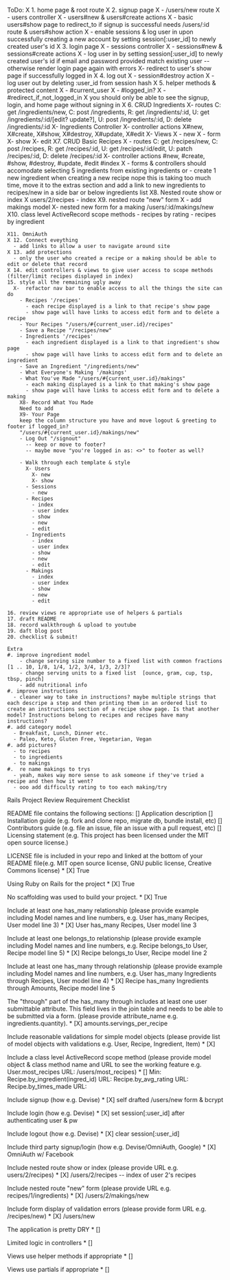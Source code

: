 ToDo:
  X 1. home page & root route
  X 2. signup page 
    X - /users/new route
    X - users controller
    X - users#new & users#create actions
    X - basic users#show page to redirect_to if signup is successful
        needs /users/:id route & users#show action
    X - enable sessions & log user in upon successfully creating a new account by setting session[:user_id] to newly created user's id
  X 3. login page
    X - sessions controller
    X - sessions#new & sessions#create actions
    X - log user in by setting session[:user_id] to newly created user's id if email and password provided match existing user -- otherwise render login page again with errors
    X- redirect to user's show page if successfully logged in
  X 4. log out 
    X - session#destroy action
    X - log user out by deleting :user_id from session hash
  X 5. helper methods & protected content
    X - #current_user
    X - #logged_in?
    X - #redirect_if_not_logged_in
       X you should only be able to see the signup, login, and home page without signing in
  X 6. CRUD Ingredients
      X- routes
        C: get /ingredients/new, C: post /ingredients, 
        R: get /ingredients/:id, 
        U: get /ingredients/:id/[edit? update?], U: post /ingredients/:id, 
        D: delete /ingredients/:id
      X- Ingredients Controller
      X- controller actions 
        X#new, 
        X#create, 
        X#show, 
        X#destroy, 
        X#update,
        X#edit
      X- Views
        X - new
        X - form
        X- show
        X- edit
    X7. CRUD Basic Recipes
      X - routes
        C: get /recipes/new, C: post /recipes, 
        R: get /recipes/:id, U: get /recipes/:id/edit, 
        U: patch /recipes/:id, 
        D: delete /recipes/:id
      X- controller actions 
        #new, #create, 
        #show, 
        #destroy, 
        #update,
        #edit
        #index
      X - forms & controllers should accomodate selecting 5 ingredients from existing ingredients or 
       - create 1 new ingredient when creating a new recipe
       nope this is taking too much time, move it to the extras section and add a link to new ingredients to recipes/new in a side bar or below ingredients list 
    X8. Nested route show or index
        X users/2/recipes - index
    X9. nested route "new" form
      X - add makings model
      X- nested new form for a making
        /users/:id/makings/new
    X10. class level ActiveRecord scope methods
      - recipes by rating
      - recipes by ingredient

    X11. OmniAuth
    X 12. Connect eveything
      - add links to allow a user to navigate around site
    X 13. add protections
      - only the user who created a recipe or a making should be able to edit or delete that record
    X 14. edit controllers & views to give user access to scope methods (filter/limit recipes displayed in index)
    15. style all the remaining ugly away
      X-  refactor nav bar to enable access to all the things the site can do
        - Recipes '/recipes'
          - each recipe displayed is a link to that recipe's show page
          - show page will have links to access edit form and to delete a recipe
        - Your Recipes "/users/#{current_user.id}/recipes"
        - Save a Recipe "/recipes/new"
        - Ingredients '/recipes'
          - each ingredient displayed is a link to that ingredient's show page
          - show page will have links to access edit form and to delete an ingredient
        - Save an Ingredient "/ingredients/new"
        - What Everyone's Making '/makings'
        - What You've Made "/users/#{current_user.id}/makings"
          - each making displayed is a link to that making's show page
          - show page will have links to access edit form and to delete a making
        X8- Record What You Made
        Need to add 
        X9- Your Page 
        keep the column structure you have and move logout & greeting to footer if logged_in?
        "/users/#{current_user.id}/makings/new"
        - Log Out "/signout"
          -- keep or move to footer? 
          -- maybe move "you're logged in as: <>" to footer as well?

        - Walk through each template & style
          X- Users
            X- new
            X- show
          - Sessions
            - new
          - Recipes
            - index
            - user index
            - show
            - new
            - edit
          - Ingredients
            - index
            - user index
            - show
            - new
            - edit
          - Makings
            - index
            - user index
            - show
            - new
            - edit

    16. review views re appropriate use of helpers & partials
    17. draft README
    18. record walkthrough & upload to youtube
    19. daft blog post
    20. checklist & submit!

    Extra
    #. improve ingredient model
        - change serving size number to a fixed list with common fractions [1 .. 10, 1/8, 1/4, 1/2, 3/4, 1/3, 2/3]?
        - change serving units to a fixed list  [ounce, gram, cup, tsp, tbsp, pinch]
        - add nutritional info 
    #. improve instructions
      - cleaner way to take in instructions? maybe multiple strings that each descripe a step and then printing them in an ordered list to create an instructions section of a recipe show page. Is that another model? Instructions belong to recipes and recipes have many instructions?
    #. add category model 
      - Breakfast, Lunch, Dinner etc.
      - Paleo, Keto, Gluten Free, Vegetarian, Vegan
    #. add pictures?
      - to recipes
      - to ingredients
      - to makings
    #.  re name makings to trys 
      - yeah, makes way more sense to ask someone if they've tried a recipe and then how it went?
      - ooo add difficulty rating to too each making/try

Rails Project Review Requirement Checklist

README file contains the following sections: 
[] Application description
[] Installation guide (e.g. fork and clone repo, migrate db, bundle install, etc)
[] Contributors guide (e.g. file an issue, file an issue with a pull request, etc)
[] Licensing statement (e.g. This project has been licensed under the MIT open source license.)

LICENSE file is included in your repo and linked at the bottom of your README file(e.g. MIT open source license, GNU public license, Creative Commons license) *
[X] True

Using Ruby on Rails for the project *
[X] True

No scaffolding was used to build your project. *
[X] True

Include at least one has_many relationship (please provide example including Model names and line numbers, e.g. User has_many Recipes, User model line 3) *
[X] 
User has_many Recipes, User model line 3
 
Include at least one belongs_to relationship (please provide example including Model names and line numbers, e.g. Recipe belongs_to User, Recipe model line 5) *
[X]
Recipe belongs_to User, Recipe model line 2

Include at least one has_many through relationship (please provide example including Model names and line numbers, e.g. User has_many Ingredients through Recipes, User model line 4) *
[X]
Recipe has_many Ingredients through Amounts, Recipe model line 5


The "through" part of the has_many through includes at least one user submittable attribute. This field lives in the join table and needs to be able to be submitted via a form. (please provide attribute_name e.g. ingredients.quantity). *
[X]
amounts.servings_per_recipe

Include reasonable validations for simple model objects (please provide list of model objects with validations e.g. User, Recipe, Ingredient, Item) *
[X]

Include a class level ActiveRecord scope method (please provide model object & class method name and URL to see the working feature e.g. User.most_recipes URL: /users/most_recipes) *
[] 
Min:
Recipe.by_ingredient(ingred_id) URL: 
Recipe.by_avg_rating URL: 
Recipe.by_times_made URL: 

Include signup (how e.g. Devise) *
[X]
self drafted /users/new form & bcrypt

Include login (how e.g. Devise) *
[X]
set session[:user_id] after authenticating user & pw 

Include logout (how e.g. Devise) *
[X]
clear session[:user_id] 

Include third party signup/login (how e.g. Devise/OmniAuth, Google) *
[X]
OmniAuth w/ Facebook

Include nested route show or index (please provide URL e.g. users/2/recipes) *
[X]
/users/2/recipes -- index of user 2's recipes

Include nested route "new" form (please provide URL e.g. recipes/1/ingredients) *
[X]
/users/2/makings/new

Include form display of validation errors (please provide form URL e.g. /recipes/new) *
[X]
/users/new

The application is pretty DRY *
[]

Limited logic in controllers *
[]

Views use helper methods if appropriate *
[]

Views use partials if appropriate *
[]
